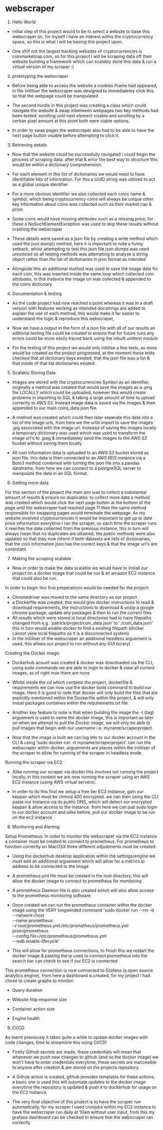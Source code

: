 # webscraper

1. Hello World

- initial step of this project would to be to select a website to base this webscraper on, for myself i have an interest withis the cryptocurrency space, so this is what i will be basing this project upon.

- One of/if not the largest tracking websites of cryptocurrencies is coinmarketcap.com, so for this project I will be scraping data off their website building a framework which can scalably store this data & run a virtual version of my scraper :)


2. prototyping the webscraper

- Before being able to access the website a cookies iframe had appeared, in the initiliser the webscraper was designed to immediateley click this so that the webpage could be manipulated

- The second hurdle in this project was creating a class which could navigate the website & swap inbetween webpages
two key methods had been tested: scrolling until next element visable and scrolling by a certian pixel amount at this point both were viable options.

- In order to swap pages the webscraper also had to be able to have the next page button visable before attempting to click it.


3. Retrieving details

- Now that the website could be successfully navigated i could begin the process of scraping data.
after trial & error the best way to structure this would be within a dictionary comprehension.

- For each element in this list of dictionaries we would need to have identifiable bits of information.
For this a UUID string was utilised to act as a global unique identifier

- For a more obvious identifier we also collected each coins name & symbol, which being cryptocurrency coins will always be unique
other key information about coins was collected such as their market cap & price.

- Some coins would have missing attributes such as a missing price, for these a NoSuchElementException was used to skip these results without crashing the webscraper

- These details were saved as a json file by creating a write method which used the json.dump() method, here it is important to note a funny setback, whilst attempting to test this json file json.dumps was used unnoticed so all testing methods was attempting to analyse a string object rather than the list of dictionaries in json format as intended

- Alongside this an additional mothod was used to save the image data for each coin, this was inserted inside the same loop which collected coin attributes, in this instance the image url was collected & appended to the coins dictionary


4. Documentation & testing

- As the code project had now reached a point whereas it was in a draft version with features working as intended docstrings are added to explain the use of each method, this would make it far easier to understand the logic & reproduce this webscraper,

- Now we have a output in the form of a json file with all of our results an aditional testing file could be created to ensure that for future runs any errors could be more easily traced back using the inbuilt unittest module

- For the testing of this project we would only initilise a few tests, as more would be created as the project progressed, at the moment these tests checked that all dictionary keys existed, that the json file was a list & that inside of that list dictionaries existed


5. Scalably Storing Data

- Images are stored with the cryptocurrencies Symbol as an identifier, originally a method was created that would save the images as a .png file LOCALLY which could be uploaded, however this would create problems in importing to SQL & taking a large amount of time to upload correctly to AWS S3. Instead image data is saved via the images & then appended to our main coins_data.json file. 

- A method was created which could then later seperate this data into a list of the image urls, from here we the urlib import to save the images .jpg associated with the image url. Insteasd of saving the images locally a temporary dictionary was used which was used to transform the image url's to .jpeg & immediateley send the images to the AWS S3 bucket without saving them locally

- All coin information data is uploaded to an AWS S3 bucket stored as json file. this data is then connected to an AWS RDS instance via a Boto3 method combined with turning the json file into a pandas dataframe, from here we can connect to a postgreSQL server to manipulate the data in an SQL format.


6. Getting more data

For this section of the project the main aim was to collect a substantial amount of results & ensure no duplicates:
to collect more data a method was created which would click the next page button at the bottom of the page until the webscraper had reached page 11 then the same method responsible for swapping pages would terminate the webpage. As my website involved cryptocurrencies it would be important to get up to date price information everytime i ran the scraper, so each time the scraper runs it rewrites the data collected from the previous instance, this in turn will always mean that no duplicates are attained, the public methods were also updated so that they now inform if both datasets are lists of dictionaries, that the coin information json has the correct keys & that the image url's are consistant.


7. Making the scraping scalable

- Now in order to make the data scalable we would have to install our project on a docker image that could be run & an amazon EC2 instance that could also be run.

In order to begin this first preperations would be needed for the project:
- Chromedriver was moved to the same directory as our project
- a Dockerfile was created, this would give docker instructions to read & download requirements, the instructions to download & unzip a google chrome package, update any packages & then to run the correct files
- All results which were stored in local directories had to have filepaths changed from e.g. 'patrick/project/coin_data.json' to './coin_data.json' this in turn would enable docker to find a existing filepath (docker cannot view local filepaths as it is a disconnected system)
- In the initiliser of the webscraper an additional headless arguement is used, this allows our project to run without any GUI (scary)

Creating the Docker image:
- Dockerhub acount was created & docker was downloaded via the CLI, using sudo commands we are able to login to docker & view all current images, as of right now there are none

- Whilst inside the cd which contains the project, dockerfile & requirements we can now use the docker build command to build our image. Here it is good to note that docker will only build the files that are explicitly mentioned within the Dockerfile within the project, & will only install packages containes within the requirements.txt file.

- Another key feature to note is that when building the image the -t (tag) arguement is used to name the docker image, this is important as later on when we attempt to pull the Docker image, we will only be able to pull images that begin with our username i.e. myname/scraperproject.
- Now that the image is built we can log into to our docker account in the CLI & using 'sudo docker run -it myname/scraperproject' can run the webscraper within docker, arguements are places within the initiliser of the scraper to allow for running of the scraper in headless mode.

Running the scraper via EC2:

- Alike running our scraper via docker this involves not running the project locally, in this context we are now running the scraper using an AWS EC2 instance (using AWS virtual servers). 

- In order to do this first we setup a free tier EC2 instance, gain our keypair which must be chmod 400 encrypted. we can then using the CLI paste our instance via its public DNS, which will detect our encrypted keypair & allow access to the instance. from here we can just sudo login to our docker account and alike before, pull our docker image to be run on the ec2 instance 


8. Monitoring and Alerting

Setup Prometheus:
In order to monitor the webscraper via the EC2 instance a container must be created to connect to prometheus. For prometheus to function correctly on MacOSX three different adjustments must be created:

- Using the dockerhub desktop application within the settings/engine we must add an additional arguement which will allow for a metrics ip address to be connected to the image

- A prometheus.yml file must be created in the root directory, this will allow the docker image to connect to prometheus for monitoring

- A prometheus Daemon file is also created which will also allow access to the prometheus monitoring software

- Once created we can run the prometheus container within the docker image using the VERY longwinded command 
'sudo docker run --rm -d \
--network=host \
--name prometheus\
-v root/prometheus.yml:/etc/prometheus/prometheus.yml \
prom/prometheus \
--config.file=/etc/prometheus/prometheus.yml \
--web.enable-lifecycle'

- This will allow for prometheus connections, to finish this we restart the docker image & pasting the ip used to connect prometheus into the search bar can check to see if our EC2 is connected

This prometheus connection is now connected to Grafana (a open source analytics engine), from here a dashboard is created, for my project i had chose to create graphs to monitor:

- Query duration

- Website http response size

- Container action size

- Engine health

9. CI/CD


As learnt previously it takes quite a while to update docker images with code changes, time to streamline this using CI/CD!

- Firstly Github secrets are made, these credentials will mean that whenever we push new changes to github (and so the docker image) we won't have to enter credentials everytime, these secrets are inaccesible to anyone after creation & are stored on the projects repository

- A Github action is created, github provides templates for these actions, a basic one is used this will automate updates to the docker image everytime the repository is updated & push it to dockerhub for usage on the EC2 Instance

- The very final objective of this project is to have the scraper run automatically, for my scraper I used cronjobs within my EC2 instance to have the webscraper run daily at 10am without user input, from this my grafana dashboard can be checked to ensure that the webscraper ran correctly






